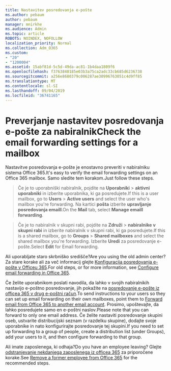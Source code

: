 ```yaml
---
title: Nastavitev posredovanja e-pošte
ms.author: pebaum
author: pebaum
manager: mnirkhe
ms.audience: Admin
ms.topic: article
ROBOTS: NOINDEX, NOFOLLOW
localization_priority: Normal
ms.collection: Adm_O365
ms.custom:
- "20"
- "1200004"
ms.assetid: 15abf81d-5c5d-49da-ac81-1b4daa1809f6
ms.openlocfilehash: f3763840185e03b3a75ca2adc33cb685d6236738
ms.sourcegitcommit: a256e8680379c006287ae30996763051c4d9ff85
ms.translationtype: MT
ms.contentlocale: sl-SI
ms.lasthandoff: 09/04/2019
ms.locfileid: "36741165"
---
```

# <a name="check-the-email-forwarding-settings-for-a-mailbox"></a><span data-ttu-id="ec08d-102">Preverjanje nastavitev posredovanja e-pošte za nabiralnik</span><span class="sxs-lookup"><span data-stu-id="ec08d-102">Check the email forwarding settings for a mailbox</span></span>

<span data-ttu-id="ec08d-103">Nastavitve posredovanja e-pošte je enostavno preveriti v nabiralniku sistema Office 365.</span><span class="sxs-lookup"><span data-stu-id="ec08d-103">It's easy to verify the email forwarding settings on an Office 365 mailbox.</span></span> <span data-ttu-id="ec08d-104">Samo sledite tem korakom.</span><span class="sxs-lookup"><span data-stu-id="ec08d-104">Just follow these steps.</span></span>
  
> <span data-ttu-id="ec08d-105">Če je to uporabniški nabiralnik, pojdite na **Uporabniki** \> **aktivni uporabniki** in izberite uporabnika, ki ga posredujete.</span><span class="sxs-lookup"><span data-stu-id="ec08d-105">If this is a user mailbox, go to **Users** \> **Active users** and select the user who's mailbox you're forwarding.</span></span> <span data-ttu-id="ec08d-106">Na kartici **pošta** izberite **upravljanje posredovanja emaill**.</span><span class="sxs-lookup"><span data-stu-id="ec08d-106">On the **Mail** tab, select **Manage emaill forwarding**.</span></span>
    
> <span data-ttu-id="ec08d-107">Če je to nabiralnik v skupni rabi, pojdite na **Združi** \> **nabiralnike v skupni rabi** in izberite nabiralnik v skupni rabi, ki ga posredujete.</span><span class="sxs-lookup"><span data-stu-id="ec08d-107">If this is a shared mailbox, go to **Groups** \> **Shared mailboxes** and select the shared mailbox you're forwarding.</span></span> <span data-ttu-id="ec08d-108">Izberite **Uredi** za posredovanje e-pošte.</span><span class="sxs-lookup"><span data-stu-id="ec08d-108">Select **Edit** for Email forwarding.</span></span>

<span data-ttu-id="ec08d-109">Ali uporabljate staro skrbniško središče?</span><span class="sxs-lookup"><span data-stu-id="ec08d-109">Are you using the old admin center?</span></span> <span data-ttu-id="ec08d-110">Za stare korake ali za več informacij glejte [Konfiguracija posredovanja e-pošte v Officeu 365](https://docs.microsoft.com/office365/admin/email/configure-email-forwarding).</span><span class="sxs-lookup"><span data-stu-id="ec08d-110">For old steps, or for more information, see [Configure email forwarding in Office 365](https://docs.microsoft.com/office365/admin/email/configure-email-forwarding).</span></span>
  
<span data-ttu-id="ec08d-111">Če želite uporabnikom poslati navodila, da lahko v svojih nabiralnikih nastavijo e-poštno posredovanje, jih pokažite na [posredovanje e-pošte iz officea 365 v drug e-poštni račun](https://support.office.com/article/Forward-email-from-Office-365-to-another-email-account-1ed4ee1e-74f8-4f53-a174-86b748ff6a0e).</span><span class="sxs-lookup"><span data-stu-id="ec08d-111">To send instructions to your users so they can set up email forwarding on their own mailboxes, point them to [Forward email from Office 365 to another email account](https://support.office.com/article/Forward-email-from-Office-365-to-another-email-account-1ed4ee1e-74f8-4f53-a174-86b748ff6a0e).</span></span> <span data-ttu-id="ec08d-112">Prosimo, upoštevajte, da lahko posredujete samo en e-poštni naslov.</span><span class="sxs-lookup"><span data-stu-id="ec08d-112">Please note that you can forward to only one email address.</span></span> <span data-ttu-id="ec08d-113">Če želite nastaviti posredovanje skupini oseb, ustvarite distribucijski seznam (v razdelku skupine), dodajte svoje uporabnike in nato konfigurirajte posredovanje tej skupini.</span><span class="sxs-lookup"><span data-stu-id="ec08d-113">If you need to set up forwarding to a group of people, create a distribution list (under Groups), add your users to it, and then configure forwarding to that group.</span></span>
  
<span data-ttu-id="ec08d-114">Ali imate zaposlenega, ki odhaja?</span><span class="sxs-lookup"><span data-stu-id="ec08d-114">Do you have an employee leaving?</span></span> <span data-ttu-id="ec08d-115">Glejte [odstranjevanje nekdanjega zaposlenega iz officea 365](https://docs.microsoft.com/office365/admin/add-users/remove-former-employee) za priporočene korake.</span><span class="sxs-lookup"><span data-stu-id="ec08d-115">See [Remove a former employee from Office 365](https://docs.microsoft.com/office365/admin/add-users/remove-former-employee) for the recommended steps.</span></span>
  